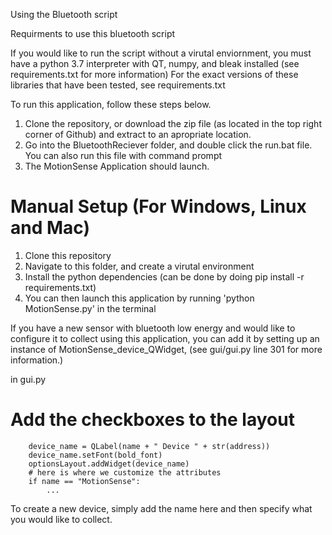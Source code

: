Using the Bluetooth script


Requirments to use this bluetooth script

If you would like to run the script without a virutal enviornment, you must have a python 3.7 interpreter with QT, numpy, and bleak installed (see requirements.txt for more information)
For the exact versions of these libraries that have been tested, see requirements.txt


To run this application, follow these steps below.


1. Clone the repository, or download the zip file (as located in the top right corner of Github) and extract to an apropriate location.
2.  Go into the BluetoothReciever folder, and double click the run.bat file. You can also run this file with command prompt
3. The MotionSense Application should launch.


# Manual Setup (For Windows, Linux and Mac)
1. Clone this repository
2. Navigate to this folder, and create a virutal environment
3. Install the python dependencies (can be done by doing pip install -r requirements.txt)
4. You can then launch this application by running 'python MotionSense.py' in the terminal



If you have a new sensor with bluetooth low energy and would like to configure it to collect using this application, you can add it by setting up an instance of MotionSense_device_QWidget,
(see gui/gui.py line 301 for more information.)


in gui.py
# Add the checkboxes to the layout
        device_name = QLabel(name + " Device " + str(address))
        device_name.setFont(bold_font)
        optionsLayout.addWidget(device_name)
        # here is where we customize the attributes
        if name == "MotionSense":
            ...


To create a new device, simply add the name here and then specify what you would like to collect.





